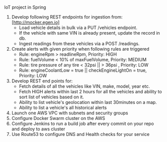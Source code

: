 IoT project in Spring 

1. Develop following REST endpoints for ingestion from: [http://mocker.egen.io]
	- Load vehicle details in bulk via a PUT /vehicles endpoint.
	- If the vehicle with same VIN is already present, update the record in db.
	- Ingest readings from these vehicles via a POST /readings.
2. Create alerts with given priority when following rules are triggered
	- Rule: engineRpm > readlineRpm, Priority: HIGH	    
	- Rule: fuelVolume < 10% of maxFuelVolume, Priority: MEDIUM
	- Rule: tire pressure of any tire < 32psi || > 36psi , Priority: LOW
	- Rule: engineCoolantLow = true || checkEngineLightOn = true, Priority: LOW
3. Develop REST end points for:
	- Fetch details of all the vehicles like VIN, make, model, year etc.
	- Fetch HIGH alerts within last 2 hours for all the vehicles and ability to sort list of vehicles based on it.
	- Ability to list vehicle's geolocation within last 30minutes on a map.
	- Ability to list a vehicle's all historical alerts
4. Launch one AWS VPC with subnets and security groups
5. Configure Docker Swarm cluster on the AWS 
6. Configure Jenkins to run a build job after every commit on your repo and deploy to aws cluster
7. Use Route53 to configure DNS and Health checks for your service
